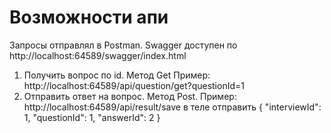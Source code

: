 # Возможности апи
Запросы отправлял в Postman.
Swagger доступен по http://localhost:64589/swagger/index.html
1. Получить вопрос по id. Метод Get Пример: http://localhost:64589/api/question/get?questionId=1
2. Отправить ответ на вопрос. Метод Post. Пример: http://localhost:64589/api/result/save в теле отправить
{
  "interviewId": 1,
  "questionId": 1,
  "answerId": 2
}
